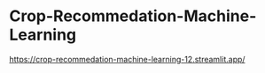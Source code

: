 # Crop-Recommedation-Machine-Learning

https://crop-recommedation-machine-learning-12.streamlit.app/
